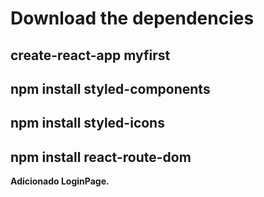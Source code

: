 # Download the dependencies

## create-react-app myfirst

## npm install styled-components

## npm install styled-icons

## npm install react-route-dom

**Adicionado LoginPage.**